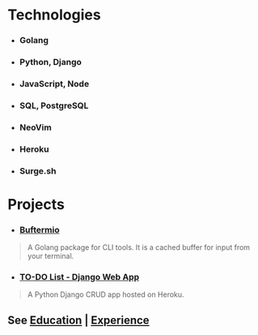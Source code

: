 # Technologies
- ### Golang
- ### Python, Django
- ### JavaScript, Node
- ### SQL, PostgreSQL
- ### NeoVim
- ### Heroku
- ### Surge.sh

# Projects
- ### [Buftermio](https://pkg.go.dev/github.com/skovranek/buftermio)
> A Golang package for CLI tools. It is a cached buffer for input from your terminal.
- ### [TO-DO List - Django Web App](https://django-todos-7caa0bc186c8.herokuapp.com/)
> A Python Django CRUD app hosted on Heroku.

## See [Education](https://skovranek.github.io//education.html) | [Experience](https://skovranek.github.io//experience.html)
